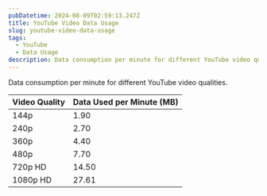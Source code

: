 ```yaml
---
pubDatetime: 2024-08-09T02:59:13.247Z
title: YouTube Video Data Usage
slug: youtube-video-data-usage
tags:
  - YouTube
  - Data Usage
description: Data consumption per minute for different YouTube video qualities.
---
```


Data consumption per minute for different YouTube video qualities.

| Video Quality | Data Used per Minute (MB) |
| ------------- | ------------------------- |
| 144p          | 1.90                      |
| 240p          | 2.70                      |
| 360p          | 4.40                      |
| 480p          | 7.70                      |
| 720p HD       | 14.50                     |
| 1080p HD      | 27.61                     |
